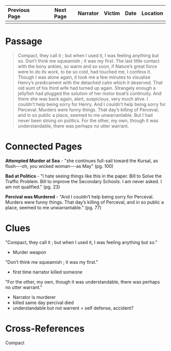 | Previous Page | Next Page | Narrator | Victim | Date | Location |
|:--------------|:---------:|---------:|-------:|-----:|---------:|
|               |           |          |        |      |          |

# Passage
>Compact, they call it ; but when I used it, I was feeling anything but so. Don’t think me squeamish ; it was my first. The last little contact with the bony ankles, so warm and so soon, if Nature’s great force were to do its work, to be so cold, had touched me, I confess it. Though I was alone again, it took me a few minutes to visualise Henry’s predicament with the detached calm which it deserved. That old aunt of his third wife had turned up again. Strangely enough a jellyfish had plugged the solution of her motor boat’s continuity. And there she was back again, alert, suspicious, very much alive. I couldn’t help being sorry for Henry. And I couldn’t help being sorry for Perceval. Murders were funny things. That day’s killing of Perceval, and in so public a place, seemed to me unwarrantable. But I had never been strong on politics. For the other, my own, though it was understandable, there was perhaps no utter warrant.
# Connected Pages
**Attempted Murder at Sea** - "she continues full-sail toward the Kursal, as flush---oh, you wicked woman---as May" (pg. 100) 

**Bad at Politics** - "I hate seeing things like this in the paper. Bill to Solve the Traffic Problem. Bill to improve the Secondary Schools. I am never asked. I am not qualified." (pg. 23)

**Percival was Murdered** - "And I couldn’t help being sorry for Perceval. Murders were funny things. That day’s killing of Perceval, and in so public a place, seemed to me unwarrantable." (pg. 77)

# Clues
"Compact, they call it ; but when I used it, I was feeling anything but so."
* Murder weapon

"Don’t think me squeamish ; it was my first."
* first time narrator killed someone

"For the other, my own, though it was understandable, there was perhaps no utter warrant."
* Narrator is murderer
* killed same day percival died
* understandable but not warrent = self defense, accident?

# Cross-References

Compact 
